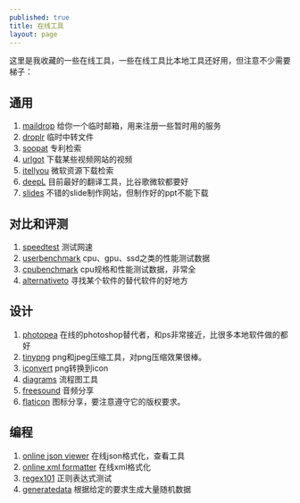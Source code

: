 ```yaml
---
published: true
title: 在线工具
layout: page
---
```


这里是我收藏的一些在线工具，一些在线工具比本地工具还好用，但注意不少需要梯子：

## 通用
1. [maildrop](https://maildrop.cc/) 给你一个临时邮箱，用来注册一些暂时用的服务
1. [droplr](https://d.pr/) 临时中转文件
1. [soopat](http://www.soopat.com/) 专利检索
1. [urlgot](https://v.urlgot.cn/) 下载某些视频网站的视频
1. [itellyou](https://msdn.itellyou.cn/) 微软资源下载检索
1. [deepL](https://www.deepl.com/) 目前最好的翻译工具，比谷歌微软都要好
1. [slides](https://slides.com/) 不错的slide制作网站，但制作好的ppt不能下载

## 对比和评测
1. [speedtest](https://www.speedtest.cn/) 测试网速
1. [userbenchmark](https://cpu.userbenchmark.com/) cpu、gpu、ssd之类的性能测试数据
1. [cpubenchmark](https://www.cpubenchmark.net/) cpu规格和性能测试数据，非常全
1. [alternativeto](https://alternativeto.net/) 寻找某个软件的替代软件的好地方

## 设计
1. [photopea](https://www.photopea.com/) 在线的photoshop替代者，和ps非常接近，比很多本地软件做的都好
1. [tinypng](https://tinypng.com/) png和jpeg压缩工具，对png压缩效果很棒。
1. [iconvert](https://iconverticons.com/online/) png转换到icon
1. [diagrams](https://app.diagrams.net/) 流程图工具
1. [freesound](https://freesound.org/) 音频分享
1. [flaticon](https://www.flaticon.com/) 图标分享，要注意遵守它的版权要求。

## 编程
1. [online json viewer](http://jsonviewer.stack.hu/) 在线json格式化，查看工具
1. [online xml formatter](https://www.webtoolkitonline.com/xml-formatter.html) 在线xml格式化
1. [regex101](https://regex101.com/) 正则表达式测试
1. [generatedata](http://www.generatedata.com/) 根据给定的要求生成大量随机数据